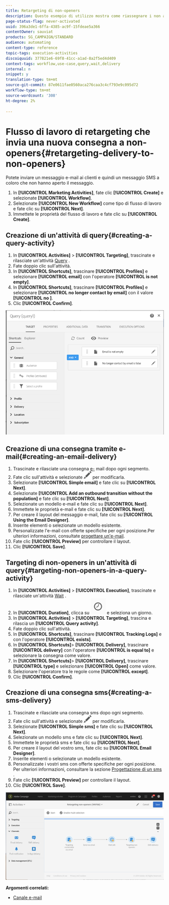 ```yaml
---
title: Retargeting di non-openers
description: Questo esempio di utilizzo mostra come riassegnare i non aperture.
page-status-flag: never-activated
uuid: 396a3de1-6ffa-4385-ac9f-15fdeae5a366
contentOwner: sauviat
products: SG_CAMPAIGN/STANDARD
audience: automating
content-type: reference
topic-tags: execution-activities
discoiquuid: 377821e6-69f8-41cc-a1ad-8a2f5ed4d409
context-tags: workflow,use-case,query,wait,delivery
internal: n
snippet: y
translation-type: tm+mt
source-git-commit: 87e0611fae0560aca276caa3c4cf793e9c095d72
workflow-type: tm+mt
source-wordcount: '308'
ht-degree: 2%

---
```



# Flusso di lavoro di retargeting che invia una nuova consegna a non-openers{#retargeting-delivery-to-non-openers}

Potete inviare un messaggio e-mail ai clienti e quindi un messaggio SMS a coloro che non hanno aperto il messaggio.

1. In **[!UICONTROL Marketing Activities]**, fate clic **[!UICONTROL Create]** e selezionate **[!UICONTROL Workflow]**.
1. Selezionate **[!UICONTROL New Workflow]** come tipo di flusso di lavoro e fate clic su **[!UICONTROL Next]**.
1. Immettete le proprietà del flusso di lavoro e fate clic su **[!UICONTROL Create]**.

## Creazione di un&#39;attività di query{#creating-a-query-activity}

1. In **[!UICONTROL Activities]** > **[!UICONTROL Targeting]**, trascinate e rilasciate un&#39;attività [Query](../../automating/using/query.md) .
1. Fate doppio clic sull&#39;attività.
1. In **[!UICONTROL Shortcuts]**, trascinare **[!UICONTROL Profiles]** e selezionare **[!UICONTROL email]** con l&#39;operatore **[!UICONTROL is not empty]**.
1. In **[!UICONTROL Shortcuts]**, trascinare **[!UICONTROL Profiles]** e selezionare **[!UICONTROL no longer contact by email]** con il valore **[!UICONTROL no ]**.
1. Clic **[!UICONTROL Confirm]**.

![](assets/wf-complement-query.png)

## Creazione di una consegna tramite e-mail{#creating-an-email-delivery}

1. Trascinate e rilasciate una consegna [e-](../../automating/using/email-delivery.md) mail dopo ogni segmento.
1. Fate clic sull&#39;attività e selezionate ![](assets/edit_darkgrey-24px.png) per modificarla.
1. Selezionate **[!UICONTROL Simple email]** e fate clic su **[!UICONTROL Next]**.
1. Selezionate **[!UICONTROL Add an outbound transition without the population]** e fate clic su **[!UICONTROL Next]**.
1. Selezionate un modello e-mail e fate clic su **[!UICONTROL Next]**.
1. Immettete le proprietà e-mail e fate clic su **[!UICONTROL Next]**.
1. Per creare il layout del messaggio e-mail, fate clic su **[!UICONTROL Using the Email Designer]**.
1. Inserite elementi o selezionate un modello esistente.
1. Personalizzate l&#39;e-mail con offerte specifiche per ogni posizione.Per ulteriori informazioni, consultate [progettare un&#39;e-mail](../../designing/using/designing-from-scratch.md#designing-an-email-content-from-scratch).
1. Fate clic **[!UICONTROL Preview]** per controllare il layout.
1. Clic **[!UICONTROL Save]**.

## Targeting di non-openers in un&#39;attività di query{#targeting-non-openers-in-a-query-activity}

1. In **[!UICONTROL Activities]** > **[!UICONTROL Execution]**, trascinate e rilasciate un&#39;attività [Wait](../../automating/using/wait.md) .
1. In **[!UICONTROL Duration]**, clicca su ![](assets/duration-icon.png) e seleziona un giorno.
1. In **[!UICONTROL Activities]** > **[!UICONTROL Targeting]**, trascina e rilascia un **[!UICONTROL Query activity]**.
1. Fate doppio clic sull&#39;attività.
1. In **[!UICONTROL Shortcuts]**, trascinare **[!UICONTROL Tracking Logs]** e con l&#39;operatore **[!UICONTROL exists]**.
1. In **[!UICONTROL Shortcuts]**> **[!UICONTROL Delivery]**, trascinare **[!UICONTROL delivery]** con l&#39;operatore **[!UICONTROL is equal to]** e selezionare la consegna come valore.
1. In **[!UICONTROL Shortcuts]**> **[!UICONTROL Delivery]**, trascinare **[!UICONTROL type]** e selezionare **[!UICONTROL Open]** come valore.
1. Selezionare l&#39;operatore tra le regole come **[!UICONTROL except]**.
1. Clic **[!UICONTROL Confirm]**.

## Creazione di una consegna sms{#creating-a-sms-delivery}

1. Trascinate e rilasciate una consegna sms dopo ogni segmento.
1. Fate clic sull&#39;attività e selezionate ![](assets/edit_darkgrey-24px.png) per modificarla.
1. Selezionate **[!UICONTROL Simple sms]** e fate clic su **[!UICONTROL Next]**.
1. Selezionate un modello sms e fate clic su **[!UICONTROL Next]**.
1. Immettete le proprietà sms e fate clic su **[!UICONTROL Next]**.
1. Per creare il layout del vostro sms, fate clic su **[!UICONTROL Email Designer]**.
1. Inserite elementi o selezionate un modello esistente.
1. Personalizzate i vostri sms con offerte specifiche per ogni posizione.
Per ulteriori informazioni, consultare la sezione [Progettazione di un sms](../../channels/using/creating-an-sms-message.md) .
1. Fate clic **[!UICONTROL Preview]** per controllare il layout.
1. Clic **[!UICONTROL Save]**.

![](assets/wf-retargeting-non-openers.png)

**Argomenti correlati:**

* [Canale e-mail](../../channels/using/creating-an-email.md)
